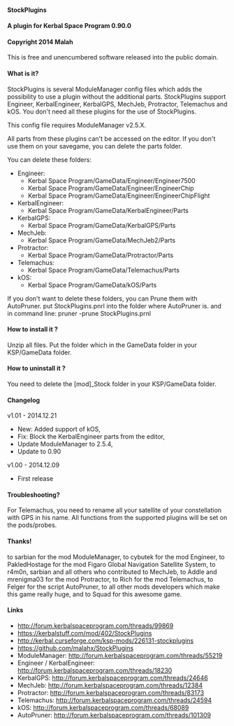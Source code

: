 #### StockPlugins
#### A plugin for Kerbal Space Program 0.90.0
#### Copyright 2014 Malah

This is free and unencumbered software released into the public domain.


#### What is it?

StockPlugins is several ModuleManager config files which adds the possibility to use a plugin without the additional parts.
StockPlugins support Engineer, KerbalEngineer, KerbalGPS, MechJeb, Protractor, Telemachus and kOS.
You don't need all these plugins for the use of StockPlugins.

This config file requires ModuleManager v2.5.X.

All parts from these plugins can't be accessed on the editor. If you don't use them on your savegame, you can delete the parts folder.

You can delete these folders:
- Engineer: 
	* Kerbal Space Program/GameData/Engineer/Engineer7500
	* Kerbal Space Program/GameData/Engineer/EngineerChip
	* Kerbal Space Program/GameData/Engineer/EngineerChipFlight
- KerbalEngineer:
	* Kerbal Space Program/GameData/KerbalEngineer/Parts
- KerbalGPS:
	* Kerbal Space Program/GameData/KerbalGPS/Parts
- MechJeb:
	* Kerbal Space Program/GameData/MechJeb2/Parts
- Protractor:
	* Kerbal Space Program/GameData/Protractor/Parts
- Telemachus:
	* Kerbal Space Program/GameData/Telemachus/Parts
- kOS:
	* Kerbal Space Program/GameData/kOS/Parts

If you don't want to delete these folders, you can Prune them with AutoPruner.
put StockPlugins.pnrl into the folder where AutoPruner is.
and in command line: pruner -prune StockPlugins.prnl

#### How to install it ?

Unzip all files. Put the folder which in the GameData folder in your KSP/GameData folder.

#### How to uninstall it ?

You need to delete the [mod]_Stock folder in your KSP/GameData folder.

#### Changelog

v1.01 - 2014.12.21
- New: Added support of kOS,
- Fix: Block the KerbalEngineer parts from the editor,
- Update ModuleManager to 2.5.4,
- Update to 0.90

v1.00 - 2014.12.09
- First release

#### Troubleshooting?

For Telemachus, you need to rename all your satellite of your constellation with GPS in his name.
All functions from the supported plugins will be set on the pods/probes.

#### Thanks!

to sarbian for the mod ModuleManager,
to cybutek for the mod Engineer,
to PakledHostage for the mod Figaro Global Navigation Satellite System,
to r4m0n, sarbian and all others who contributed to MechJeb,
to Addle and mrenigma03 for the mod Protractor,
to Rich for the mod Telemachus,
to Felger for the script AutoPruner,
to all other mods developers which make this game really huge,
and to Squad for this awesome game.

#### Links

- http://forum.kerbalspaceprogram.com/threads/99869
- https://kerbalstuff.com/mod/402/StockPlugins
- http://kerbal.curseforge.com/ksp-mods/226131-stockplugins
- https://github.com/malahx/StockPlugins
- ModuleManager: http://forum.kerbalspaceprogram.com/threads/55219
- Engineer / KerbalEngineer: http://forum.kerbalspaceprogram.com/threads/18230
- KerbalGPS: http://forum.kerbalspaceprogram.com/threads/24646
- MechJeb: http://forum.kerbalspaceprogram.com/threads/12384
- Protractor: http://forum.kerbalspaceprogram.com/threads/83173
- Telemachus: http://forum.kerbalspaceprogram.com/threads/24594
- kOS: http://forum.kerbalspaceprogram.com/threads/68089
- AutoPruner: http://forum.kerbalspaceprogram.com/threads/101309

